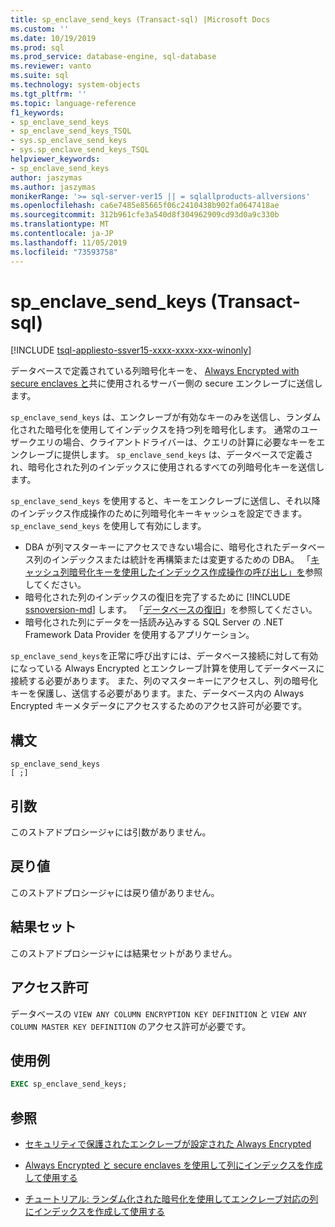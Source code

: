 ```yaml
---
title: sp_enclave_send_keys (Transact-sql) |Microsoft Docs
ms.custom: ''
ms.date: 10/19/2019
ms.prod: sql
ms.prod_service: database-engine, sql-database
ms.reviewer: vanto
ms.suite: sql
ms.technology: system-objects
ms.tgt_pltfrm: ''
ms.topic: language-reference
f1_keywords:
- sp_enclave_send_keys
- sp_enclave_send_keys_TSQL
- sys.sp_enclave_send_keys
- sys.sp_enclave_send_keys_TSQL
helpviewer_keywords:
- sp_enclave_send_keys
author: jaszymas
ms.author: jaszymas
monikerRange: '>= sql-server-ver15 || = sqlallproducts-allversions'
ms.openlocfilehash: ca6e7485e85665f06c2410438b902fa0647418ae
ms.sourcegitcommit: 312b961cfe3a540d8f304962909cd93d0a9c330b
ms.translationtype: MT
ms.contentlocale: ja-JP
ms.lasthandoff: 11/05/2019
ms.locfileid: "73593758"
---
```

# <a name="sp_enclave_send_keys-transact-sql"></a>sp_enclave_send_keys (Transact-sql)
[!INCLUDE [tsql-appliesto-ssver15-xxxx-xxxx-xxx-winonly](../../includes/tsql-appliesto-ssver15-xxxx-xxxx-xxx-winonly.md)]

データベースで定義されている列暗号化キーを、 [Always Encrypted with secure enclaves と](../security/encryption/always-encrypted-enclaves.md)共に使用されるサーバー側の secure エンクレーブに送信します。

`sp_enclave_send_keys` は、エンクレーブが有効なキーのみを送信し、ランダム化された暗号化を使用してインデックスを持つ列を暗号化します。 通常のユーザークエリの場合、クライアントドライバーは、クエリの計算に必要なキーをエンクレーブに提供します。 `sp_enclave_send_keys` は、データベースで定義され、暗号化された列のインデックスに使用されるすべての列暗号化キーを送信します。 

`sp_enclave_send_keys` を使用すると、キーをエンクレーブに送信し、それ以降のインデックス作成操作のために列暗号化キーキャッシュを設定できます。 `sp_enclave_send_keys` を使用して有効にします。
- DBA が列マスターキーにアクセスできない場合に、暗号化されたデータベース列のインデックスまたは統計を再構築または変更するための DBA。 「[キャッシュ列暗号化キーを使用したインデックス作成操作の呼び出し」を](../security/encryption/always-encrypted-enclaves-create-use-indexes.md#invoke-indexing-operations-using-cached-column-encryption-keys)参照してください。
- 暗号化された列のインデックスの復旧を完了するために [!INCLUDE [ssnoversion-md](../../includes/ssnoversion-md.md)] します。 「[データベースの復旧](../security/encryption/always-encrypted-enclaves.md#database-recovery)」を参照してください。
- 暗号化された列にデータを一括読み込みする SQL Server の .NET Framework Data Provider を使用するアプリケーション。

`sp_enclave_send_keys`を正常に呼び出すには、データベース接続に対して有効になっている Always Encrypted とエンクレーブ計算を使用してデータベースに接続する必要があります。 また、列のマスターキーにアクセスし、列の暗号化キーを保護し、送信する必要があります。また、データベース内の Always Encrypted キーメタデータにアクセスするためのアクセス許可が必要です。 

## <a name="syntax"></a>構文  
  
```
sp_enclave_send_keys
[ ;]  
```

## <a name="arguments"></a>引数

このストアドプロシージャには引数がありません。

## <a name="return-value"></a>戻り値

このストアドプロシージャには戻り値がありません。
  
## <a name="result-sets"></a>結果セット

このストアドプロシージャには結果セットがありません。
  
## <a name="permissions"></a>アクセス許可

 データベースの `VIEW ANY COLUMN ENCRYPTION KEY DEFINITION` と `VIEW ANY COLUMN MASTER KEY DEFINITION` のアクセス許可が必要です。  
  
## <a name="examples"></a>使用例  
  
```sql
EXEC sp_enclave_send_keys;  
```

## <a name="see-also"></a>参照
- [セキュリティで保護されたエンクレーブが設定された Always Encrypted](../security/encryption/always-encrypted-enclaves.md) 
 
- [Always Encrypted と secure enclaves を使用して列にインデックスを作成して使用する](../security/encryption/always-encrypted-enclaves-create-use-indexes.md)

- [チュートリアル: ランダム化された暗号化を使用してエンクレーブ対応の列にインデックスを作成して使用する](../security/tutorial-creating-using-indexes-on-enclave-enabled-columns-using-randomized-encryption.md)
